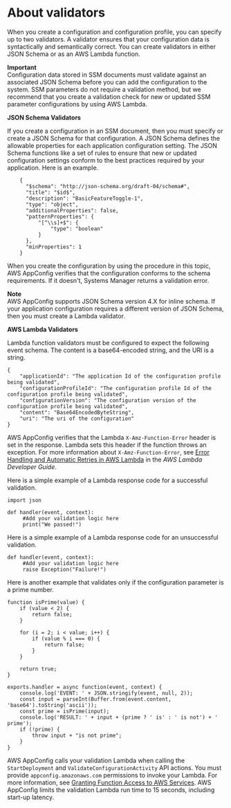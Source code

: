 # About validators<a name="appconfig-creating-configuration-and-profile-validators"></a>

When you create a configuration and configuration profile, you can specify up to two validators\. A validator ensures that your configuration data is syntactically and semantically correct\. You can create validators in either JSON Schema or as an AWS Lambda function\.

**Important**  
Configuration data stored in SSM documents must validate against an associated JSON Schema before you can add the configuration to the system\. SSM parameters do not require a validation method, but we recommend that you create a validation check for new or updated SSM parameter configurations by using AWS Lambda\.

**JSON Schema Validators**

If you create a configuration in an SSM document, then you must specify or create a JSON Schema for that configuration\. A JSON Schema defines the allowable properties for each application configuration setting\. The JSON Schema functions like a set of rules to ensure that new or updated configuration settings conform to the best practices required by your application\. Here is an example\. 

```
    {
      "$schema": "http://json-schema.org/draft-04/schema#",
      "title": "$id$",
      "description": "BasicFeatureToggle-1",
      "type": "object",
      "additionalProperties": false,
      "patternProperties": {
          "[^\\s]+$": {
              "type": "boolean"
          }
      },
      "minProperties": 1
    }
```

When you create the configuration by using the procedure in this topic, AWS AppConfig verifies that the configuration conforms to the schema requirements\. If it doesn't, Systems Manager returns a validation error\.

**Note**  
AWS AppConfig supports JSON Schema version 4\.X for inline schema\. If your application configuration requires a different version of JSON Schema, then you must create a Lambda validator\.

**AWS Lambda Validators**

Lambda function validators must be configured to expect the following event schema\. The content is a base64\-encoded string, and the URI is a string\. 

```
{
    "applicationId": "The application Id of the configuration profile being validated", 
    "configurationProfileId": "The configuration profile Id of the configuration profile being validated",
    "configurationVersion": "The configuration version of the configuration profile being validated",
    "content": "Base64EncodedByteString", 
    "uri": "The uri of the configuration"    
}
```

AWS AppConfig verifies that the Lambda `X-Amz-Function-Error` header is set in the response\. Lambda sets this header if the function throws an exception\. For more information about `X-Amz-Function-Error`, see [Error Handling and Automatic Retries in AWS Lambda](https://docs.aws.amazon.com/lambda/latest/dg/retries-on-errors.html) in the *AWS Lambda Developer Guide*\.

Here is a simple example of a Lambda response code for a successful validation\.

```
import json

def handler(event, context):
     #Add your validation logic here
     print("We passed!")
```

Here is a simple example of a Lambda response code for an unsuccessful validation\.

```
def handler(event, context):
     #Add your validation logic here
     raise Exception("Failure!")
```

Here is another example that validates only if the configuration parameter is a prime number\.

```
function isPrime(value) {
    if (value < 2) {
        return false;
    }

    for (i = 2; i < value; i++) {
        if (value % i === 0) {
            return false;
        }
    }

    return true;
}

exports.handler = async function(event, context) {
    console.log('EVENT: ' + JSON.stringify(event, null, 2));
    const input = parseInt(Buffer.from(event.content, 'base64').toString('ascii'));
    const prime = isPrime(input);
    console.log('RESULT: ' + input + (prime ? ' is' : ' is not') + ' prime');
    if (!prime) {
        throw input + "is not prime";
    }
}
```

AWS AppConfig calls your validation Lambda when calling the `StartDeployment` and `ValidateConfigurationActivity` API actions\. You must provide `appconfig.amazonaws.com` permissions to invoke your Lambda\. For more information, see [Granting Function Access to AWS Services](https://docs.aws.amazon.com/lambda/latest/dg/access-control-resource-based.html#permissions-resource-serviceinvoke)\. AWS AppConfig limits the validation Lambda run time to 15 seconds, including start\-up latency\.
